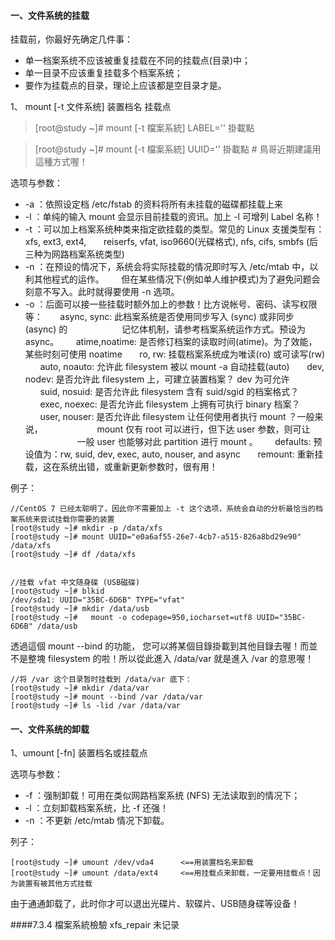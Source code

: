 #### 一、文件系统的挂载
挂载前，你最好先确定几件事：
+ 单一档案系统不应该被重复挂载在不同的挂载点(目录)中；
+ 单一目录不应该重复挂载多个档案系统；
+ 要作为挂载点的目录，理论上应该都是空目录才是。

1、 mount [-t 文件系统] 装置档名 挂载点

>[root@study ~]# mount [-t 檔案系統] LABEL=''  掛載點

>[root@study ~]# mount [-t 檔案系統] UUID=''   掛載點  # 鳥哥近期建議用這種方式喔！

选项与参数：

+ -a ：依照设定档 /etc/fstab 的资料将所有未挂载的磁碟都挂载上来
+ -l ：单纯的输入 mount 会显示目前挂载的资讯。加上 -l 可增列 Label 名称！
+ -t ：可以加上档案系统种类来指定欲挂载的类型。常见的 Linux 支援类型有：xfs, ext3, ext4,
      reiserfs, vfat, iso9660(光碟格式), nfs, cifs, smbfs (后三种为网路档案系统类型)
+ -n ：在预设的情况下，系统会将实际挂载的情况即时写入 /etc/mtab 中，以利其他程式的运作。
      但在某些情况下(例如单人维护模式)为了避免问题会刻意不写入。此时就得要使用 -n 选项。
+ -o ：后面可以接一些挂载时额外加上的参数！比方说帐号、密码、读写权限等：
      async, sync: 此档案系统是否使用同步写入 (sync) 或非同步 (async) 的
                     记忆体机制，请参考档案系统运作方式。预设为 async。
      atime,noatime: 是否修订档案的读取时间(atime)。为了效能，某些时刻可使用 noatime
      ro, rw: 挂载档案系统成为唯读(ro) 或可读写(rw)
      auto, noauto: 允许此 filesystem 被以 mount -a 自动挂载(auto)
      dev, nodev: 是否允许此 filesystem 上，可建立装置档案？ dev 为可允许
      suid, nosuid: 是否允许此 filesystem 含有 suid/sgid 的档案格式？
      exec, noexec: 是否允许此 filesystem 上拥有可执行 binary 档案？
      user, nouser: 是否允许此 filesystem 让任何使用者执行 mount ？一般来说，
                     mount 仅有 root 可以进行，但下达 user 参数，则可让
                     一般 user 也能够对此 partition 进行 mount 。
      defaults: 预设值为：rw, suid, dev, exec, auto, nouser, and async
      remount: 重新挂载，这在系统出错，或重新更新参数时，很有用！

例子：
```
//CentOS 7 已经太聪明了，因此你不需要加上 -t 这个选项，系统会自动的分析最恰当的档案系统来尝试挂载你需要的装置
[root@study ~]# mkdir -p /data/xfs
[root@study ~]# mount UUID="e0a6af55-26e7-4cb7-a515-826a8bd29e90" /data/xfs 
[root@study ~]# df /data/xfs
 
 
//挂载 vfat 中文随身碟 (USB磁碟)
[root@study ~]# blkid
/dev/sda1: UUID="35BC-6D6B" TYPE="vfat"
[root@study ~]# mkdir /data/usb
[root@study ~]#   mount -o codepage=950,iocharset=utf8 UUID="35BC-6D6B" /data/usb
 ```
 透過這個 mount --bind 的功能， 您可以將某個目錄掛載到其他目錄去喔！而並不是整塊 filesystem 的啦！所以從此進入 /data/var 就是進入 /var 的意思喔！
 ```
//将 /var 这个目录暂时挂载到 /data/var 底下：
[root@study ~]# mkdir /data/var
[root@study ~]# mount --bind /var /data/var
[root@study ~]# ls -lid /var /data/var
```

#### 一、文件系统的卸载
1、umount [-fn] 装置档名或挂载点

选项与参数：
+ -f ：强制卸载！可用在类似网路档案系统 (NFS) 无法读取到的情况下；
+ -l ：立刻卸载档案系统，比 -f 还强！
+ -n ：不更新 /etc/mtab 情况下卸载。

列子：
```
[root@study ~]# umount /dev/vda4      <==用装置档名来卸载
[root@study ~]# umount /data/ext4     <==用挂载点来卸载，一定要用挂载点！因为装置有被其他方式挂载
```
由于通通卸载了，此时你才可以退出光碟片、软碟片、USB随身碟等设备！

####7.3.4 檔案系統檢驗 xfs_repair 未记录